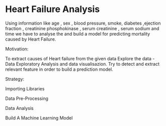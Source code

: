 # Heart Failure Analysis

Using information like age , sex , blood pressure, smoke, diabetes ,ejection fraction , creatinine phosphokinase , serum creatinine , serum sodium and time we have to analyse the and build a model for predicting mortality caused by Heart Failure.

Motivation:

To extract causes of Heart failure from the given data
Explore the data - Data Exploratory Analysis and data visualisazion.
Try to detect and extract relevant feature in order to build a prediction model.

Strategy:

Importing Libraries

Data Pre-Processing

Data Analysis

Build A Machine Learning Model
